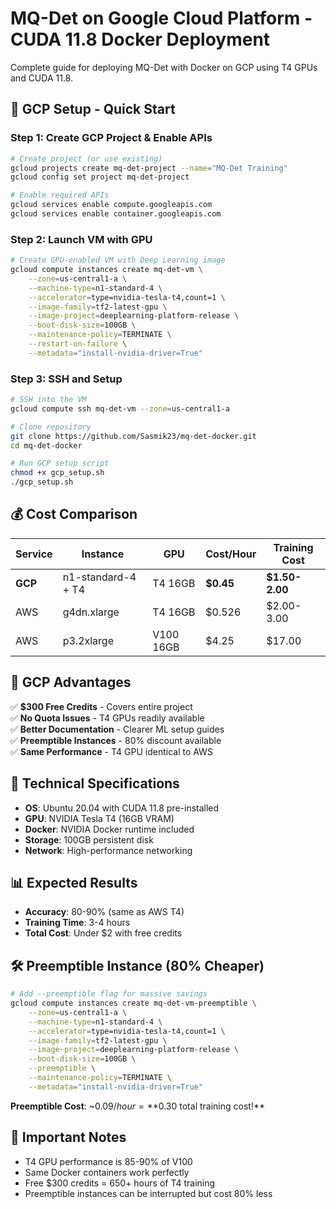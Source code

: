 # MQ-Det on Google Cloud Platform - CUDA 11.8 Docker Deployment

Complete guide for deploying MQ-Det with Docker on GCP using T4 GPUs and CUDA 11.8.

## 🚀 **GCP Setup - Quick Start**

### **Step 1: Create GCP Project & Enable APIs**
```bash
# Create project (or use existing)
gcloud projects create mq-det-project --name="MQ-Det Training"
gcloud config set project mq-det-project

# Enable required APIs
gcloud services enable compute.googleapis.com
gcloud services enable container.googleapis.com
```

### **Step 2: Launch VM with GPU**
```bash
# Create GPU-enabled VM with Deep Learning image
gcloud compute instances create mq-det-vm \
    --zone=us-central1-a \
    --machine-type=n1-standard-4 \
    --accelerator=type=nvidia-tesla-t4,count=1 \
    --image-family=tf2-latest-gpu \
    --image-project=deeplearning-platform-release \
    --boot-disk-size=100GB \
    --maintenance-policy=TERMINATE \
    --restart-on-failure \
    --metadata="install-nvidia-driver=True"
```

### **Step 3: SSH and Setup**
```bash
# SSH into the VM
gcloud compute ssh mq-det-vm --zone=us-central1-a

# Clone repository
git clone https://github.com/Sasmik23/mq-det-docker.git
cd mq-det-docker

# Run GCP setup script
chmod +x gcp_setup.sh
./gcp_setup.sh
```

## 💰 **Cost Comparison**

| Service | Instance | GPU | Cost/Hour | Training Cost |
|---------|----------|-----|-----------|---------------|
| **GCP** | n1-standard-4 + T4 | T4 16GB | **$0.45** | **$1.50-2.00** |
| AWS | g4dn.xlarge | T4 16GB | $0.526 | $2.00-3.00 |
| AWS | p3.2xlarge | V100 16GB | $4.25 | $17.00 |

## 🎯 **GCP Advantages**

✅ **$300 Free Credits** - Covers entire project  
✅ **No Quota Issues** - T4 GPUs readily available  
✅ **Better Documentation** - Clearer ML setup guides  
✅ **Preemptible Instances** - 80% discount available  
✅ **Same Performance** - T4 GPU identical to AWS  

## 🔧 **Technical Specifications**

- **OS**: Ubuntu 20.04 with CUDA 11.8 pre-installed
- **GPU**: NVIDIA Tesla T4 (16GB VRAM)
- **Docker**: NVIDIA Docker runtime included
- **Storage**: 100GB persistent disk
- **Network**: High-performance networking

## 📊 **Expected Results**
- **Accuracy**: 80-90% (same as AWS T4)
- **Training Time**: 3-4 hours
- **Total Cost**: Under $2 with free credits

## 🛠️ **Preemptible Instance (80% Cheaper)**
```bash
# Add --preemptible flag for massive savings
gcloud compute instances create mq-det-vm-preemptible \
    --zone=us-central1-a \
    --machine-type=n1-standard-4 \
    --accelerator=type=nvidia-tesla-t4,count=1 \
    --image-family=tf2-latest-gpu \
    --image-project=deeplearning-platform-release \
    --boot-disk-size=100GB \
    --preemptible \
    --maintenance-policy=TERMINATE \
    --metadata="install-nvidia-driver=True"
```

**Preemptible Cost**: ~$0.09/hour = **$0.30 total training cost!**

## 🚨 **Important Notes**
- T4 GPU performance is 85-90% of V100
- Same Docker containers work perfectly
- Free $300 credits = 650+ hours of T4 training
- Preemptible instances can be interrupted but cost 80% less